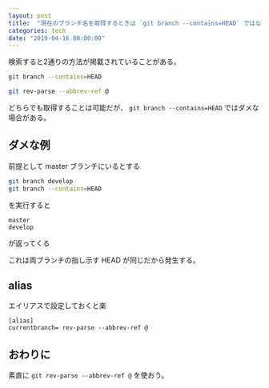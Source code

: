 ```yaml
---
layout: post
title:  "現在のブランチ名を取得するときは `git branch --contains=HEAD` ではなく `git rev-parse --abbrev-ref @` を使え"
categories: tech
date: "2019-04-16 00:00:00"
---
```


検索すると2通りの方法が掲載されていることがある。

```sh
git branch --contains=HEAD
```

```sh
git rev-parse --abbrev-ref @
```

どちらでも取得することは可能だが、 `git branch --contains=HEAD` ではダメな場合がある。

## ダメな例

前提として master ブランチにいるとする

```sh
git branch develop
git branch --contains=HEAD
```

を実行すると

```
master
develop
```

が返ってくる

これは両ブランチの指し示す HEAD が同じだから発生する。

## alias

エイリアスで設定しておくと楽

```
[alias]
currentbranch= rev-parse --abbrev-ref @
```

## おわりに

素直に `git rev-parse --abbrev-ref @` を使おう。